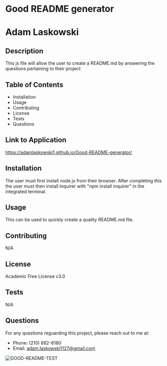 # Good README generator

# Adam Laskowski

## Description
This js file will allow the user to create a README.md by answering the questions pertaining to their project

## Table of Contents
* Installation
* Usage
* Contributing
* License
* Tests
* Questions

## Link to Application
https://adamlaskowski1.github.io/Good-README-generator/

## Installation
The user must first install node.js from their browser. After completing this the user must then install inquirer with "npm install inquirer" in the integrated terminal.

## Usage
This can be used to quickly create a quality README.md file.

## Contributing
N/A

## License
Academic Free License v3.0

## Tests
N/A

## Questions
For any questions reguarding this project, please reach out to me at:
* Phone: (210) 882-8180
* Email: adam.laskowski1127@gmail.com

![GOOD-README-TEST](C:\Users\adaml\GoodReadMePractice\Good-README-test\gif.gif)